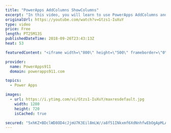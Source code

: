 ```yaml
---
title: "PowerApps AddColumns ShowColumns"
excerpt: "In this video, you will learn to use PowerApps AddColumns and ShowColumns along with other functions to better manipulate your data. Sometimes you don't control your data so you need to fix it up after you bring it into your app. This video will show you some of the tricks of the trade to do so.   Video"
originalUrl: https://youtube.com/watch?v=Gtzs1-IuXuY
type: video
price: Free
length: PT25M13S
publishedDateTime: 2018-09-26T23:43:13Z
heat: 53

featuredContent: "<iframe width=\"800\" height=\"500\" frameborder=\"0\" src=\"https://www.youtube.com/embed/Gtzs1-IuXuY\" allow=\"accelerometer; autoplay; encrypted-media; gyroscope; picture-in-picture\" allowfullscreen></iframe>"

provider:
  name: PowerApps911
  domain: powerapps911.com

topics:
  - Power Apps

images:
  - url: https://i.ytimg.com/vi/Gtzs1-IuXuY/maxresdefault.jpg
    width: 1280
    height: 720
    isCached: true

secured: "5xhKZ+BDclWD8OD4cJjmU7K3Eil8mLW//a8f51INkxmf6XdNnhfwEbOgApMLASkF4ZBMdPBRdy2c5QTuAZXe7qV+VWmPoWfVDEpYHmY7+jhAkdG3UGPmkm8e6sL2gfHMSltJUKGk+EHoNWpNjAn+yu4/HSVlpH/3wVOoYfPBftQZ1BulUUHNbyBwQsfw59fFL0Ao+TRtgEaWKCXArC6Ig1Tts4ZkuWVQNxf2lZRYJMEO1/32KlrC98zPmKrHF8id4MF8MXcK+4BLD0jqZUntzJQtvxHwgYZEEdFkl3g//NGAnRq5vqDc6Z3CQjCg2k4Fn091UCIaawARFljvKDHt/xD5P6cfzC0iKVHNGqHSrsQuAXkJnxfRfeWB9RWJKoujBYCLJe3XZgmGF8NFBK6G1KxWHzJvnxmIonStrBtip/0=;7IQa4rIHEopHQIK5Op/nIg=="
---
```


